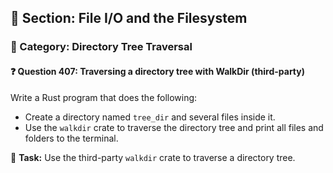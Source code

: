 ## 📘 Section: File I/O and the Filesystem  
### 🔹 Category: Directory Tree Traversal  
#### ❓ Question 407: Traversing a directory tree with WalkDir (third-party)

Write a Rust program that does the following:

- Create a directory named `tree_dir` and several files inside it.
- Use the `walkdir` crate to traverse the directory tree and print all files and folders to the terminal.

🔧 **Task:** Use the third-party `walkdir` crate to traverse a directory tree.
